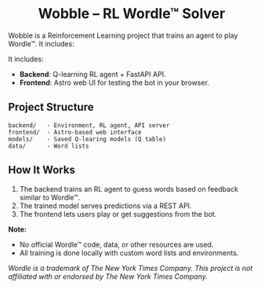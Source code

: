 <div align="center">
<h1>Wobble – RL Wordle™ Solver</h1>
</div>
Wobble is a Reinforcement Learning project that trains an agent to play Wordle™. It includes:

It includes:

* **Backend**: Q-learning RL agent + FastAPI API.
* **Frontend**: Astro web UI for testing the bot in your browser.

## Project Structure

```
backend/   - Environment, RL agent, API server
frontend/  - Astro-based web interface
models/    - Saved Q-learing models (Q table)
data/      - Word lists
```

## How It Works

1. The backend trains an RL agent to guess words based on feedback similar to Wordle™.
2. The trained model serves predictions via a REST API.
3. The frontend lets users play or get suggestions from the bot.

**Note:**

* No official Wordle™ code, data, or other resources are used.
* All training is done locally with custom word lists and environments.

*Wordle is a trademark of The New York Times Company. This project is not affiliated with or endorsed by The New York Times Company.*
